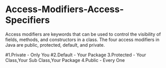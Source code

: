 # Access-Modifiers-Access-Specifiers
Access modifiers are keywords that can be used to control the visibility of fields, methods, and constructors in a class. The four access modifiers in Java are public, protected, default, and private.

#1.Private - Only You
#2.Default - Your Package
3.Protected - Your Class,Your Sub Class,Your Package
4.Public - Every One
